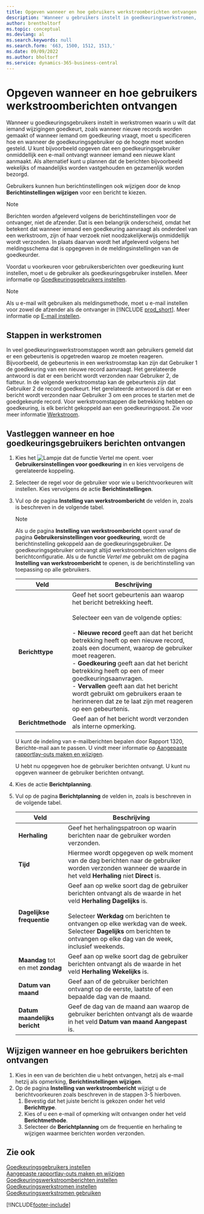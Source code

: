 ```yaml
---
title: Opgeven wanneer en hoe gebruikers werkstroomberichten ontvangen
description: 'Wanneer u gebruikers instelt in goedkeuringswerkstromen, kunt u specificeren hoe en wanneer elke goedkeuringsgebruiker berichten ontvangt.'
author: brentholtorf
ms.topic: conceptual
ms.devlang: al
ms.search.keywords: null
ms.search.form: '663, 1500, 1512, 1513,'
ms.date: 09/09/2022
ms.author: bholtorf
ms.service: dynamics-365-business-central
---
```

# Opgeven wanneer en hoe gebruikers werkstroomberichten ontvangen

Wanneer u goedkeuringsgebruikers instelt in werkstromen waarin u wilt dat iemand wijzigingen goedkeurt, zoals wanneer nieuwe records worden gemaakt of wanneer iemand om goedkeuring vraagt, moet u specificeren hoe en wanneer de goedkeuringsgebruiker op de hoogte moet worden gesteld. U kunt bijvoorbeeld opgeven dat een goedkeuringsgebruiker onmiddellijk een e-mail ontvangt wanneer iemand een nieuwe klant aanmaakt. Als alternatief kunt u plannen dat de berichten bijvoorbeeld wekelijks of maandelijks worden vastgehouden en gezamenlijk worden bezorgd.

Gebruikers kunnen hun berichtinstellingen ook wijzigen door de knop **Berichtinstellingen wijzigen** voor een bericht te kiezen.  

> [!NOTE]
> Berichten worden afgeleverd volgens de berichtinstellingen voor de ontvanger, niet de afzender. Dat is een belangrijk onderscheid, omdat het betekent dat wanneer iemand een goedkeuring aanvraagt als onderdeel van een werkstroom, zijn of haar verzoek niet noodzakelijkerwijs onmiddellijk wordt verzonden. In plaats daarvan wordt het afgeleverd volgens het meldingsschema dat is opgegeven in de meldingsinstellingen van de goedkeurder.

Voordat u voorkeuren voor gebruikersberichten over goedkeuring kunt instellen, moet u de gebruiker als goedkeuringsgebruiker instellen. Meer informatie op [Goedkeuringsgebruikers instellen](across-how-to-set-up-approval-users.md).  

> [!NOTE]
> Als u e-mail wilt gebruiken als meldingsmethode, moet u e-mail instellen voor zowel de afzender als de ontvanger in [!INCLUDE [prod_short](includes/prod_short.md)]. Meer informatie op [E-mail instellen](admin-how-setup-email.md).

## Stappen in werkstromen

In veel goedkeuringswerkstroomstappen wordt aan gebruikers gemeld dat er een gebeurtenis is opgetreden waarop ze moeten reageren. Bijvoorbeeld, de gebeurtenis in een werkstroomstap kan zijn dat Gebruiker 1 de goedkeuring van een nieuwe record aanvraagt. Het gerelateerde antwoord is dat er een bericht wordt verzonden naar Gebruiker 2, de fiatteur. In de volgende werkstroomstap kan de gebeurtenis zijn dat Gebruiker 2 de record goedkeurt. Het gerelateerde antwoord is dat er een bericht wordt verzonden naar Gebruiker 3 om een proces te starten met de goedgekeurde record. Voor werkstroomstappen die betrekking hebben op goedkeuring, is elk bericht gekoppeld aan een goedkeuringspost. Zie voor meer informatie [Werkstroom](across-workflow.md).  

## Vastleggen wanneer en hoe goedkeuringsgebruikers berichten ontvangen  

1. Kies het ![Lampje dat de functie Vertel me opent.](media/ui-search/search_small.png "Vertel me wat u wilt doen") voer **Gebruikersinstellingen voor goedkeuring** in en kies vervolgens de gerelateerde koppeling.  
2. Selecteer de regel voor de gebruiker voor wie u berichtvoorkeuren wilt instellen. Kies vervolgens de actie **Berichtinstellingen**.  
3. Vul op de pagina **Instelling van werkstroombericht** de velden in, zoals is beschreven in de volgende tabel.  

   > [!NOTE]
   > Als u de pagina **Instelling van werkstroombericht** opent vanaf de pagina **Gebruikersinstellingen voor goedkeuring**, wordt de berichtinstelling gekoppeld aan de goedkeuringsgebruiker. De goedkeuringsgebruiker ontvangt altijd werkstroomberichten volgens die berichtconfiguratie. Als u de functie *Vertel me* gebruikt om de pagina **Instelling van werkstroombericht** te openen, is de berichtinstelling van toepassing op alle gebruikers.

   |Veld|Beschrijving|
   |-----|-----------|
   |**Berichttype**|Geef het soort gebeurtenis aan waarop het bericht betrekking heeft.<br /><br /> Selecteer een van de volgende opties:<br /><br /> -   **Nieuwe record** geeft aan dat het bericht betrekking heeft op een nieuwe record, zoals een document, waarop de gebruiker moet reageren.<br />-   **Goedkeuring** geeft aan dat het bericht betrekking heeft op een of meer goedkeuringsaanvragen.<br />-   **Vervallen** geeft aan dat het bericht wordt gebruikt om gebruikers eraan te herinneren dat ze te laat zijn met reageren op een gebeurtenis.|
   |**Berichtmethode**|Geef aan of het bericht wordt verzonden als interne opmerking.|

   U kunt de indeling van e-mailberichten bepalen door Rapport 1320, Berichte-mail aan te passen. U vindt meer informatie op [Aangepaste rapportlay-outs maken en wijzigen](ui-how-create-custom-report-layout.md).

   U hebt nu opgegeven hoe de gebruiker berichten ontvangt. U kunt nu opgeven wanneer de gebruiker berichten ontvangt.  
4. Kies de actie **Berichtplanning**.  
5. Vul op de pagina **Berichtplanning** de velden in, zoals is beschreven in de volgende tabel.  

   |Veld|Beschrijving|
   |-----|-----------|
   |**Herhaling**|Geef het herhalingspatroon op waarin berichten naar de gebruiker worden verzonden.|
   |**Tijd**|Hiermee wordt opgegeven op welk moment van de dag berichten naar de gebruiker worden verzonden wanneer de waarde in het veld **Herhaling** niet **Direct** is.|
   |**Dagelijkse frequentie**|Geef aan op welke soort dag de gebruiker berichten ontvangt als de waarde in het veld **Herhaling** **Dagelijks** is.<br /><br /> Selecteer **Werkdag** om berichten te ontvangen op elke werkdag van de week. Selecteer **Dagelijks** om berichten te ontvangen op elke dag van de week, inclusief weekends.|
   |**Maandag** tot en met **zondag**|Geef aan op welke soort dag de gebruiker berichten ontvangt als de waarde in het veld **Herhaling** **Wekelijks** is.|
   |**Datum van maand**|Geef aan of de gebruiker berichten ontvangt op de eerste, laatste of een bepaalde dag van de maand.|
   |**Datum maandelijks bericht**|Geef de dag van de maand aan waarop de gebruiker berichten ontvangt als de waarde in het veld **Datum van maand** **Aangepast** is.|

## Wijzigen wanneer en hoe gebruikers berichten ontvangen

1. Kies in een van de berichten die u hebt ontvangen, hetzij als e-mail hetzij als opmerking, **Berichtinstellingen wijzigen**.  
2. Op de pagina **Instelling van werkstroombericht** wijzigt u de berichtvoorkeuren zoals beschreven in de stappen 3-5 hierboven.
   1. Bevestig dat het juiste bericht is gekozen onder het veld **Berichttype**.
   2. Kies of u een e-mail of opmerking wilt ontvangen onder het veld **Berichtmethode**.
   3. Selecteer de **Berichtplanning** om de frequentie en herhaling te wijzigen waarmee berichten worden verzonden.

## Zie ook

[Goedkeuringsgebruikers instellen](across-how-to-set-up-approval-users.md)  
[Aangepaste rapportlay-outs maken en wijzigen](ui-how-create-custom-report-layout.md)  
[Goedkeuringswerkstroomberichten instellen](across-setting-up-workflow-notifications.md)  
[Goedkeuringswerkstromen instellen](across-set-up-workflows.md)  
[Goedkeuringswerkstromen gebruiken](across-use-workflows.md)

[!INCLUDE[footer-include](includes/footer-banner.md)]
